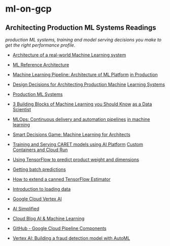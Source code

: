 # ml-on-gcp

## Architecting Production ML Systems Readings
*production ML systems, training and model serving decisions you make to get the right performance profile*.

- [Architecture of a real-world Machine Learning system](https://medium.com/louis-dorard/architecture-of-a-real-world-machine-learning-system-795254bec646)

- [ML Reference Architecture](https://freeandopenmachinelearning.readthedocs.io/en/latest/architecture.html#ml-reference-architecture)

- [Machine Learning Pipeline: Architecture of ML Platform](https://www.altexsoft.com/blog/machine-learning-pipeline/) [in Production](https://www.altexsoft.com/blog/machine-learning-pipeline/)

- [Design Decisions for Architecting Production Machine](https://morioh.com/p/5c65944288a2) [Learning Systems](https://morioh.com/p/5c65944288a2)

- [Production ML Systems](https://developers.google.com/machine-learning/crash-course/production-ml-systems)

- [3 Building Blocks of Machine Learning you Should Know](https://www.analyticsvidhya.com/blog/2020/06/3-building-blocks-machine-learning-data-scientist/) [as a Data Scientist](https://www.analyticsvidhya.com/blog/2020/06/3-building-blocks-machine-learning-data-scientist/)

- [MLOps: Continuous delivery and automation pipelines](https://cloud.google.com/solutions/machine-learning/mlops-continuous-delivery-and-automation-pipelines-in-machine-learning) [in machine learning](https://cloud.google.com/solutions/machine-learning/mlops-continuous-delivery-and-automation-pipelines-in-machine-learning)

- [Smart Decisions Game: Machine Learning for Architects](https://resources.sei.cmu.edu/library/asset-view.cfm?assetid=518978)

- [Training and Serving CARET models using AI Platform](https://aihub.cloud.google.com/p/products%2Fe7c65815-70f6-43e4-8e49-ce10c23ebac1) [Custom Containers and Cloud ](https://aihub.cloud.google.com/p/products%2Fe7c65815-70f6-43e4-8e49-ce10c23ebac1)[Run](https://aihub.cloud.google.com/p/products%2Fe7c65815-70f6-43e4-8e49-ce10c23ebac1)

- [Using TensorFlow to predict product weight and dimensions](https://blog.tensorflow.org/2019/09/using-tensorflow-to-predict-product.html)

- [Getting batch predictions](https://cloud.google.com/ai-platform/prediction/docs/batch-predict)

- [How to extend a canned TensorFlow Estimator](https://towardsdatascience.com/how-to-extend-a-canned-tensorflow-estimator-to-add-more-evaluation-metrics-and-to-pass-through-ddf66cd3047d)

- [Introduction to loading data](https://cloud.google.com/bigquery/docs/loading-data)

- [Google Cloud Vertex AI](https://cloud.google.com/vertex-ai)

- [AI Simplified](https://youtube.com/playlist?list=PLIivdWyY5sqJ1YuMdGjRwJ3fFYZ_vWQ62)

- [Cloud Blog AI & Machine Learning](https://cloud.google.com/blog/products/ai-machine-learning)

- [GitHub - Google Cloud Pipeline Components](https://github.com/kubeflow/pipelines/tree/master/components/google-cloud#google-cloud-pipeline-components)

- [Vertex AI: Building a fraud detection model with AutoML](https://codelabs.developers.google.com/vertex-automl-tabular)
